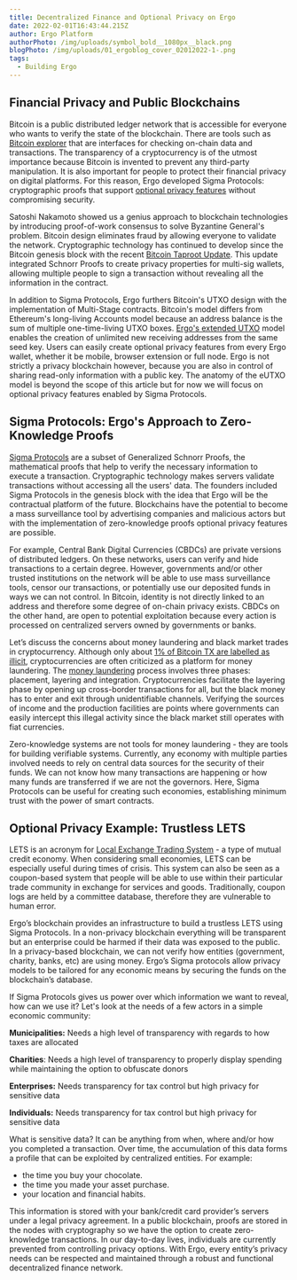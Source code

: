 ```yaml
---
title: Decentralized Finance and Optional Privacy on Ergo
date: 2022-02-01T16:43:44.215Z
author: Ergo Platform
authorPhoto: /img/uploads/symbol_bold__1080px__black.png
blogPhoto: /img/uploads/01_ergoblog_cover_02012022-1-.png
tags:
  - Building Ergo
---
```

<!--StartFragment-->

## Financial Privacy and Public Blockchains

Bitcoin is a public distributed ledger network that is accessible for everyone who wants to verify the state of the blockchain. There are tools such as [Bitcoin explorer](https://bitcoinexplorer.org/) that are interfaces for checking on-chain data and transactions. The transparency of a cryptocurrency is of the utmost importance because Bitcoin is invented to prevent any third-party manipulation. It is also important for people to protect their financial privacy on digital platforms. For this reason, Ergo developed Sigma Protocols: cryptographic proofs that support [optional privacy features](https://eprint.iacr.org/2020/560.pdf) without compromising security. 



Satoshi Nakamoto showed us a genius approach to blockchain technologies by introducing proof-of-work consensus to solve Byzantine General's problem. Bitcoin design eliminates fraud by allowing everyone to validate the network. Cryptographic technology has continued to develop since the Bitcoin genesis block with the recent [Bitcoin Taproot Update](https://ergoplatform.org/en/blog/2021-11-17-bitcoin-taproot-upgrade-and-ergos-sigma-protocols/). This update integrated Schnorr Proofs to create privacy properties for multi-sig wallets, allowing multiple people to sign a transaction without revealing all the information in the contract.



In addition to Sigma Protocols, Ergo furthers Bitcoin's UTXO design with the implementation of Multi-Stage contracts. Bitcoin's model differs from Ethereum's long-living Accounts model because an address balance is the sum of multiple one-time-living UTXO boxes. [Ergo's extended UTXO](https://dav009.medium.com/learning-ergo-101-blockchain-paradigm-eutxo-c90b0274cf5ehttps://docs.ergoplatform.com/dev/protocol/eutxo/) model enables the creation of unlimited new receiving addresses from the same seed key. Users can easily create optional privacy features from every Ergo wallet, whether it be mobile, browser extension or full node. Ergo is not strictly a privacy blockchain however, because you are also in control of sharing read-only information with a public key. The anatomy of the eUTXO model is beyond the scope of this article but for now we will focus on optional privacy features enabled by Sigma Protocols.



## Sigma Protocols: Ergo's Approach to Zero-Knowledge Proofs



[Sigma Protocols](https://docs.ergoplatform.com/dev/scs/sigma/) are a subset of Generalized Schnorr Proofs, the mathematical proofs that help to verify the necessary information to execute a transaction. Cryptographic technology makes servers validate transactions without accessing all the users' data. The founders included Sigma Protocols in the genesis block with the idea that Ergo will be the contractual platform of the future. Blockchains have the potential to become a mass surveillance tool by advertising companies and malicious actors but with the implementation of zero-knowledge proofs optional privacy features are possible.



For example, Central Bank Digital Currencies (CBDCs) are private versions of distributed ledgers. On these networks, users can verify and hide transactions to a certain degree. However, governments and/or other trusted institutions on the network will be able to use mass surveillance tools, censor our transactions, or potentially use our deposited funds in ways we can not control. In Bitcoin, identity is not directly linked to an address and therefore some degree of on-chain privacy exists. CBDCs on the other hand, are open to potential exploitation because every action is processed on centralized servers owned by governments or banks. 



Let’s discuss the concerns about money laundering and black market trades in cryptocurrency. Although only about [1% of Bitcoin TX are labelled as illicit](https://cryptoforinnovation.org/resources/Analysis_of_Bitcoin_in_Illicit_Finance.pdf), cryptocurrencies are often criticized as a platform for money laundering. The [money laundering](https://corporatefinanceinstitute.com/resources/knowledge/finance/money-laundering/) process involves three phases: placement, layering and integration. Cryptocurrencies facilitate the layering phase by opening up cross-border transactions for all, but the black money has to enter and exit through unidentifiable channels. Verifying the sources of income and the production facilities are points where governments can easily intercept this illegal activity since the black market still operates with fiat currencies. 



Zero-knowledge systems are not tools for money laundering - they are tools for building verifiable systems. Currently, any economy with multiple parties involved needs to rely on central data sources for the security of their funds. We can not know how many transactions are happening or how many funds are transferred if we are not the governors. Here, Sigma Protocols can be useful for creating such economies, establishing minimum trust with the power of smart contracts.



## Optional Privacy Example: Trustless LETS 



LETS is an acronym for [Local Exchange Trading System](https://ergoplatform.org/en/blog/2021-07-01-lets-start-the-discussion/) - a type of mutual credit economy. When considering small economies, LETS can be especially useful during times of crisis. This system can also be seen as a coupon-based system that people will be able to use within their particular trade community in exchange for services and goods. Traditionally, coupon logs are held by a committee database, therefore they are vulnerable to human error.



Ergo’s blockchain provides an infrastructure to build a trustless LETS using Sigma Protocols. In a non-privacy blockchain everything will be transparent but an enterprise could be harmed if their data was exposed to the public. In a privacy-based blockchain, we can not verify how entities (government, charity, banks, etc) are using money. Ergo’s Sigma protocols allow privacy models to be tailored for any economic means by securing the funds on the blockchain’s database. 



If Sigma Protocols gives us power over which information we want to reveal, how can we use it? Let's look at the needs of a few actors in a simple economic community:



**Municipalities:** Needs a high level of transparency with regards to how taxes are allocated

**Charities**: Needs a high level of transparency to properly display spending while maintaining the option to obfuscate donors

**Enterprises:** Needs transparency for tax control but high privacy for sensitive data

**Individuals:** Needs transparency for tax control but high privacy for sensitive data



What is sensitive data? It can be anything from when, where and/or how you completed a transaction. Over time, the accumulation of this data forms a profile that can be exploited by centralized entities. For example: 



* the time you buy your chocolate. 
* the time you made your asset purchase.
* your location and financial habits. 



This information is stored with your bank/credit card provider’s servers under a legal privacy agreement. In a public blockchain, proofs are stored in the nodes with cryptography so we have the option to create zero-knowledge transactions. In our day-to-day lives, individuals are currently prevented from controlling privacy options. With Ergo, every entity’s privacy needs can be respected and maintained through a robust and functional decentralized finance network.



<!--EndFragment-->